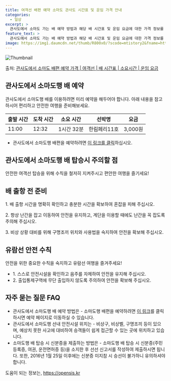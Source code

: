 ```yaml
---
title: 여객선 배편 예약 소마도 관사도 시간표 및 운임 가격 안내
categories:
  - 일상
excerpt: >
  관사도에서 소마도 가는 배 예약 방법과 해당 배 시간표 및 운임 요금에 대한 가격 정보를 안내 드리겠습니다. 안전하고 재밋는 소마도행 여행을 위해 아래 정보 참고하시기 바랍니다. 소마도행 배편 예약하기 👈 클릭관사도에서 소마도행 배 시간표출발 시간도착 시간소요 시간선박명요금11:0012:321시간 32분한림페리11호3,000원소마도행 배편 예약하기 👈 클릭관사도에서 소마도행 여객선 탑승 시 이용수칙배 탑승 전 필수적인 안전수칙을 준수하세요. 1. 배 출항 시간 확인 관사도에서 소마도행 배의 출발 시간을 명확히 확인합니다. 선박 출항이 가까워질수록 혼잡할 수 있으니 출발 전 출발지로 이동해 충분한 시간을 확보합니다. 2. 안전한 탑승 절차 선착장에서 탑승 시 차량과 승객이 모두 내린 후 탑승합니다. 배 안..
feature_text: >
  관사도에서 소마도 가는 배 예약 방법과 해당 배 시간표 및 운임 요금에 대한 가격 정보를 안내 드리겠습니다. 안전하고 재밋는 소마도행 여행을 위해 아래 정보 참고하시기 바랍니다. 소마도행 배편 예약하기 👈 클릭관사도에서 소마도행 배 시간표출발 시간도착 시간소요 시간선박명요금11:0012:321시간 32분한림페리11호3,000원소마도행 배편 예약하기 👈 클릭관사도에서 소마도행 여객선 탑승 시 이용수칙배 탑승 전 필수적인 안전수칙을 준수하세요. 1. 배 출항 시간 확인 관사도에서 소마도행 배의 출발 시간을 명확히 확인합니다. 선박 출항이 가까워질수록 혼잡할 수 있으니 출발 전 출발지로 이동해 충분한 시간을 확보합니다. 2. 안전한 탑승 절차 선착장에서 탑승 시 차량과 승객이 모두 내린 후 탑승합니다. 배 안..
image: https://img1.daumcdn.net/thumb/R800x0/?scode=mtistory2&fname=https%3A%2F%2Fblog.kakaocdn.net%2Fdn%2FA9rKw%2FbtsHDjbSxt6%2F3NkTOkO9PU5puag6SVIKHK%2Fimg.webp
---
```


![Thumbnail](https://img1.daumcdn.net/thumb/R800x0/?scode=mtistory2&fname=https%3A%2F%2Fblog.kakaocdn.net%2Fdn%2FA9rKw%2FbtsHDjbSxt6%2F3NkTOkO9PU5puag6SVIKHK%2Fimg.webp)

<p>출처: <a href="https://opensis.kr/entry/%EA%B4%80%EC%82%AC%EB%8F%84%EC%97%90%EC%84%9C-%EC%86%8C%EB%A7%88%EB%8F%84-%EB%B0%B0%ED%8E%B8-%EC%98%88%EC%95%BD-%EA%B0%80%EA%B2%A9-%EC%97%AC%EA%B0%9D%EC%84%A0-%EB%B0%B0-%EC%8B%9C%EA%B0%84%ED%91%9C-%EC%86%8C%EC%9A%94%EC%8B%9C%EA%B0%84-%EC%9A%B4%EC%9E%84-%EC%9A%94%EA%B8%88" rel="dofollow">관사도에서 소마도 배편 예약 가격 | 여객선 | 배 시간표 | 소요시간 | 운임 요금</a> </p>

## 관사도에서 소마도행 배 예약

관사도에서 소마도행 배를 이용하려면 미리 예약을 해두어야 합니다. 아래 내용을 참고하시어 편리하고 안전한 여행을 준비해보세요.

**출발 시간** | **도착 시간** | **소요 시간** | **선박명** | **요금**  
---|---|---|---|---  
11:00 | 12:32 | 1시간 32분 | 한림페리11호 | 3,000원  
  
  * 관사도에서 소마도행 배편을 예약하려면 [이 링크를 클릭](https://opensis.kr/entry/%EA%B4%80%EC%82%AC%EB%8F%84%EC%97%90%EC%84%9C-%EC%86%8C%EB%A7%88%EB%8F%84-%EB%B0%B0%ED%8E%B8-%EC%98%88%EC%95%BD-%EA%B0%80%EA%B2%A9-%EC%97%AC%EA%B0%9D%EC%84%A0-%EB%B0%B0-%EC%8B%9C%EA%B0%84%ED%91%9C-%EC%86%8C%EC%9A%94%EC%8B%9C%EA%B0%84-%EC%9A%B4%EC%9E%84-%EC%9A%94%EA%B8%88)하십시오.

## 관사도에서 소마도행 배 탑승시 주의할 점

안전한 여객선 탑승을 위해 수칙을 철저히 지켜주시고 편안한 여행을 즐기세요!

## 배 출항 전 준비

1\. 배 출항 시간을 명확히 확인하고 충분한 시간을 확보하여 혼잡을 피해 주십시오.

2\. 항상 난간을 잡고 이동하여 안전을 유지하고, 계단을 이용할 때에도 난간을 꼭 잡도록 주의해 주십시오.

3\. 비상 상황 대비를 위해 구명조끼 위치와 사용법을 숙지하여 안전을 확보해 주십시오.

## 유람선 안전 수칙

안전을 위한 중요한 수칙을 숙지하고 유람선 여행을 즐겨주세요!

  * 1\. 스스로 안전시설을 확인하고 음주를 자제하여 안전을 유지해 주십시오.
  * 2\. 출입통제구역에 무단 출입하지 않도록 주의하여 안전을 확보해 주십시오.

## 자주 묻는 질문 FAQ

  * 관사도에서 소마도행 배 예약 방법은 \- 소마도행 배편을 예약하려면 [이 링크](https://opensis.kr/entry/%EA%B4%80%EC%82%AC%EB%8F%84%EC%97%90%EC%84%9C-%EC%86%8C%EB%A7%88%EB%8F%84-%EB%B0%B0%ED%8E%B8-%EC%98%88%EC%95%BD-%EA%B0%80%EA%B2%A9-%EC%97%AC%EA%B0%9D%EC%84%A0-%EB%B0%B0-%EC%8B%9C%EA%B0%84%ED%91%9C-%EC%86%8C%EC%9A%94%EC%8B%9C%EA%B0%84-%EC%9A%B4%EC%9E%84-%EC%9A%94%EA%B8%88)를 클릭하시면 예약 페이지로 이동하실 수 있습니다.
  * 관사도에서 소마도행 선내 안전시설 위치는 \- 비상구, 비상벨, 구명조끼 등이 있으며, 예상치 못한 사고에 대비하여 승객들이 쉽게 접근할 수 있는 곳에 위치하고 있습니다.
  * 소마도행 배 탑승 시 신분증을 제출하는 방법은 \- 소마도행 배 탑승 시 신분증(주민등록증, 여권, 운전면허증 등)을 소지한 후 선선 신고서를 작성하여 제출하시면 됩니다. 또한, 2016년 1월 25일 이후에는 신분증 미지참 시 승선이 불가하니 유의하셔야 합니다.



 

도움이 되는 정보는, <a href="https://opensis.kr" rel="dofollow">https://opensis.kr</a>


